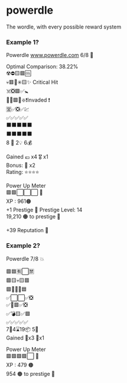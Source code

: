 # powerdle
The wordle, with every possible reward system

### Example 1?

Powerdle www.powerdle.com 6/8 🔆

Optimal Comparison: 38.22% \
☢️⛔🟨🟩🆒 \
💀🟥🛑✳️🟨✨ Critical Hit \
☠️❎🟪✅🚼 \
🦴✅🟩✅❇️❗Invaded ❗  \
🈺✅❎✅💹 \
✅✅✅✅✅ \
⬛⬛⬛⬛⬛ \
⬛⬛⬛⬛⬛ \
8 🧭 2💡 6💰

Gained 💷 x4 🎖️ x1 \
Bonus: 💎 x2  \
Rating: ⭐⭐⭐⭐

Power Up Meter \
🟪🟪⬜⬜⬜ 👾  \
XP : 961🟠 \
+1 Prestige 👑 Prestige Level: 14 \
19,210 🟠 to prestige 👑

+39 Reputation 💠

### Example 2?

Powerdle 7/8 💥

🟩🟦🈶⬜🈲 \
🟩🟨💀🟨🟥 \
🟩🔷💀✅🟦 \
✅⬜⬜✅❎ \
✅💟🟥✅❎ \
✅💣🟨✅🟩 \
✅✅✅✅✅ \
7🧨4⌛19📦 5🔫 \
Gained 🎁x3 🥈x1

Power Up Meter \
🟪🟪🟪🟪⬜ 👾  \
XP : 479 🟠 \
954 🟠 to prestige 👑